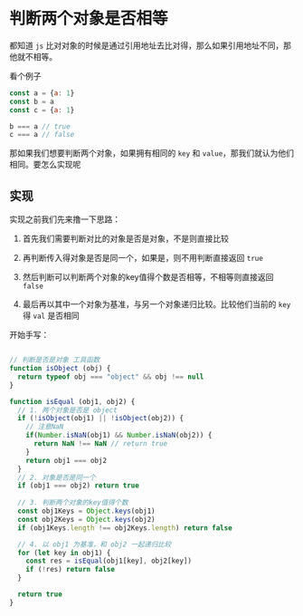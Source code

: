 # 判断两个对象是否相等

都知道 `js` 比对对象的时候是通过引用地址去比对得，那么如果引用地址不同，那他就不相等。

看个例子

```js
const a = {a: 1}
const b = a
const c = {a: 1}

b === a // true
c === a // false
```

那如果我们想要判断两个对象，如果拥有相同的 `key` 和 `value`，那我们就认为他们相同。要怎么实现呢

## 实现

实现之前我们先来撸一下思路：

1. 首先我们需要判断对比的对象是否是对象，不是则直接比较

2. 再判断传入得对象是否是同一个，如果是，则不用判断直接返回 `true`

3. 然后判断可以判断两个对象的key值得个数是否相等，不相等则直接返回 `false`

4. 最后再以其中一个对象为基准，与另一个对象递归比较。比较他们当前的 `key` 得 `val` 是否相同

开始手写：

```js

// 判断是否是对象 工具函数
function isObject (obj) {
  return typeof obj === "object" && obj !== null
}

function isEqual (obj1, obj2) {
  // 1. 两个对象是否是 object
  if (!isObject(obj1) || !isObject(obj2)) {
    // 注意NaN
    if(Number.isNaN(obj1) && Number.isNaN(obj2)) {
      return NaN !== NaN // return true
    }
    return obj1 === obj2
  }
  // 2. 对象是否是同一个
  if (obj1 === obj2) return true
  
  // 3. 判断两个对象的key值得个数
  const obj1Keys = Object.keys(obj1)
  const obj2Keys = Object.keys(obj2)
  if (obj1Keys.length !== obj2Keys.length) return false

  // 4. 以 obj1 为基准，和 obj2 一起递归比较
  for (let key in obj1) {
    const res = isEqual(obj1[key], obj2[key])
    if (!res) return false
  }

  return true
}
```